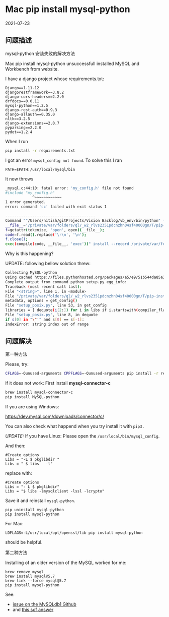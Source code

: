 # Mac pip install mysql-python

2021-07-23

## 问题描述

mysql-python 安装失败的解决方法

Mac pip install mysql-python unsuccessfulI installed MySQL and Workbench from website.

I have a django project whose requirements.txt:

```
Django==1.11.12
djangorestframework==3.8.2
django-cors-headers==2.2.0
drfdocs==0.0.11
mysql-python==1.2.5
django-rest-auth==0.9.3
django-allauth==0.35.0
nltk==3.2.5
django-extensions==2.0.7
pyparsing==2.2.0
pydot==1.2.4
```

When I run

```bash
pip install -r requirements.txt
```

I got an error `mysql_config not found`. To solve this I ran

```
PATH=$PATH:/usr/local/mysql/bin
```

It now throws

```bash
_mysql.c:44:10: fatal error: 'my_config.h' file not found
#include "my_config.h"
            ^~~~~~~~~~~~~
1 error generated.
error: command 'cc' failed with exit status 1

----------------------------------------
Command ""/Users/nitish/gitProjects/Vision Backlog/vb_env/bin/python" -u -c "import setuptools,tokenize;
__file__='/private/var/folders/ql/_w2_rlvs2351pdcnzhn04sf40000gn/T/pip-install-M4ue9E/mysql-python/setup.py';
f=getattr(tokenize, 'open', open)(__file__);
code=f.read().replace('\r\n', '\n');
f.close();
exec(compile(code, __file__, 'exec'))" install --record /private/var/folders/ql/_w2_rlvs2351pdcnzhn04sf40000gn/T/pip-record-7OCzf1/install-record.txt --single-version-externally-managed --compile --install-headers "/Users/nitish/gitProjects/Vision Backlog/vb_env/include/site/python2.7/mysql-python"" failed with error code 1 in /private/var/folders/ql/_w2_rlvs2351pdcnzhn04sf40000gn/T/pip-install-M4ue9E/mysql-python/
```

Why is this happening?

UPDATE: following bellow solution threw:

```bash
Collecting MySQL-python
Using cached https://files.pythonhosted.org/packages/a5/e9/51b544da85a36a68debe7a7091f068d802fc515a3a202652828c73453cad/MySQL-python-1.2.5.zip
Complete output from command python setup.py egg_info:
Traceback (most recent call last):
File "<string>", line 1, in <module>
File "/private/var/folders/ql/_w2_rlvs2351pdcnzhn04sf40000gn/T/pip-install-X6b4rU/MySQL-python/setup.py", line 17, in <module>
metadata, options = get_config()
File "setup_posix.py", line 53, in get_config
libraries = [ dequote(i[2:]) for i in libs if i.startswith(compiler_flag("l")) ]
File "setup_posix.py", line 8, in dequote
if s[0] in "\"'" and s[0] == s[-1]:
IndexError: string index out of range
```

## 问题解决

第一种方法

Please, try:

```bash
CFLAGS=-Qunused-arguments CPPFLAGS=-Qunused-arguments pip install -r requirements.txt
```

If it does not work: First install **mysql-connector-c**

```bash
brew install mysql-connector-c 
pip install MySQL-python
```

If you are using Windows:

https://dev.mysql.com/downloads/connector/c/

You can also check what happend when you try install it with `pip3.`

*UPDATE:* If you have Linux: Please open the `/usr/local/bin/mysql_config`.

And then:

```
#Create options
Libs = "-L $ pkglibdir "
Libs = " $ libs   -l"
```

replace with:

```
#Create options
Libs = "- L $ pkglibdir"
Libs = "$ libs -lmysqlclient -lssl -lcrypto"
```

Save it and reinstall `mysql-python`.

```
pip uninstall mysql-python
pip install mysql-python
```

For Mac:

```
LDFLAGS=-L/usr/local/opt/openssl/lib pip install mysql-python
```

should be helpful.



第二种方法

Installing of an older version of the MySQL worked for me:

```
brew remove mysql
brew install mysql@5.7
brew link --force mysql@5.7
pip install mysql-python
```

See:

- [issue on the MySQLdb1 Github](https://github.com/farcepest/MySQLdb1/issues/119)
- and [this sof answer](https://stackoverflow.com/questions/51343325/command-cc-failed-with-exit-status-1-on-osx-high-sierra/51351548#51351548)